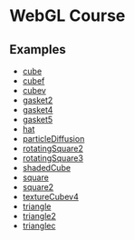 WebGL Course
============

Examples
--------

* [cube](examples/cube.html)
* [cubef](examples/cubef.html)
* [cubev](examples/cubev.html)
* [gasket2](examples/gasket2.html)
* [gasket4](examples/gasket4.html)
* [gasket5](examples/gasket5.html)
* [hat](examples/hat.html)
* [particleDiffusion](examples/particleDiffusion.html)
* [rotatingSquare2](examples/rotatingSquare2.html)
* [rotatingSquare3](examples/rotatingSquare3.html)
* [shadedCube](examples/shadedCube.html)
* [square](examples/square.html)
* [square2](examples/square2.html)
* [textureCubev4](examples/textureCubev4.html)
* [triangle](examples/triangle.html)
* [triangle2](examples/triangle2.html)
* [trianglec](examples/trianglec.html)
